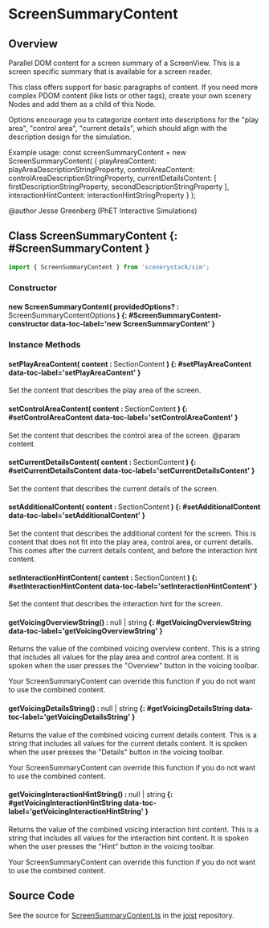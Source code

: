 # ScreenSummaryContent

## Overview

Parallel DOM content for a screen summary of a ScreenView. This is a screen specific summary that is available
for a screen reader.

This class offers support for basic paragraphs of content. If you need more
complex PDOM content (like lists or other tags), create your own scenery Nodes and add them as a child of
this Node.

Options encourage you to categorize content into descriptions for the "play area", "control area", "current details",
which should align with the description design for the simulation.

Example usage:
  const screenSummaryContent = new ScreenSummaryContent( {
    playAreaContent: playAreaDescriptionStringProperty,
    controlAreaContent: controlAreaDescriptionStringProperty,
    currentDetailsContent: [ firstDescriptionStringProperty, secondDescriptionStringProperty ],
    interactionHintContent: interactionHintStringProperty
  } );

@author Jesse Greenberg (PhET Interactive Simulations)

## Class ScreenSummaryContent {: #ScreenSummaryContent }


```js
import { ScreenSummaryContent } from 'scenerystack/sim';
```
### Constructor

#### new ScreenSummaryContent( providedOptions? : <span style="font-weight: 400;">ScreenSummaryContentOptions</span> ) {: #ScreenSummaryContent-constructor data-toc-label='new ScreenSummaryContent' }

### Instance Methods

#### setPlayAreaContent( content : <span style="font-weight: 400;">SectionContent</span> ) {: #setPlayAreaContent data-toc-label='setPlayAreaContent' }

Set the content that describes the play area of the screen.

#### setControlAreaContent( content : <span style="font-weight: 400;">SectionContent</span> ) {: #setControlAreaContent data-toc-label='setControlAreaContent' }

Set the content that describes the control area of the screen.
@param content

#### setCurrentDetailsContent( content : <span style="font-weight: 400;">SectionContent</span> ) {: #setCurrentDetailsContent data-toc-label='setCurrentDetailsContent' }

Set the content that describes the current details of the screen.

#### setAdditionalContent( content : <span style="font-weight: 400;">SectionContent</span> ) {: #setAdditionalContent data-toc-label='setAdditionalContent' }

Set the content that describes the additional content for the screen. This is content that does not
fit into the play area, control area, or current details. This comes after the current details content, and
before the interaction hint content.

#### setInteractionHintContent( content : <span style="font-weight: 400;">SectionContent</span> ) {: #setInteractionHintContent data-toc-label='setInteractionHintContent' }

Set the content that describes the interaction hint for the screen.

#### getVoicingOverviewString() : <span style="font-weight: 400;"><span style="color: hsla(calc(var(--md-hue) + 180deg),80%,40%,1);">null</span> | <span style="color: hsla(calc(var(--md-hue) + 180deg),80%,40%,1);">string</span></span> {: #getVoicingOverviewString data-toc-label='getVoicingOverviewString' }

Returns the value of the combined voicing overview content. This is a string that includes all values for
the play area and control area content. It is spoken when the user presses the "Overview" button in the voicing
toolbar.

Your ScreenSummaryContent can override this function if you do not want to use the combined content.

#### getVoicingDetailsString() : <span style="font-weight: 400;"><span style="color: hsla(calc(var(--md-hue) + 180deg),80%,40%,1);">null</span> | <span style="color: hsla(calc(var(--md-hue) + 180deg),80%,40%,1);">string</span></span> {: #getVoicingDetailsString data-toc-label='getVoicingDetailsString' }

Returns the value of the combined voicing current details content. This is a string that includes all values for
the current details content. It is spoken when the user presses the "Details" button in the voicing
toolbar.

Your ScreenSummaryContent can override this function if you do not want to use the combined content.

#### getVoicingInteractionHintString() : <span style="font-weight: 400;"><span style="color: hsla(calc(var(--md-hue) + 180deg),80%,40%,1);">null</span> | <span style="color: hsla(calc(var(--md-hue) + 180deg),80%,40%,1);">string</span></span> {: #getVoicingInteractionHintString data-toc-label='getVoicingInteractionHintString' }

Returns the value of the combined voicing interaction hint content. This is a string that includes all values for
the interaction hint content. It is spoken when the user presses the "Hint" button in the voicing
toolbar.

Your ScreenSummaryContent can override this function if you do not want to use the combined content.



## Source Code

See the source for [ScreenSummaryContent.ts](https://github.com/phetsims/joist/blob/main/js/ScreenSummaryContent.ts) in the [joist](https://github.com/phetsims/joist) repository.
